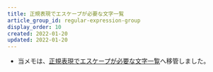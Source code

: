 ```yaml
---
title: 正規表現でエスケープが必要な文字一覧
article_group_id: regular-expression-group
display_order: 10
created: 2022-01-20
updated: 2022-01-20
---
```

- 当メモは、[正規表現でエスケープが必要な文字一覧](https://thinktwice.tech/it/programming/list_of_characters_that_need_to_be_escaped_in_regular_expression/)へ移管しました。